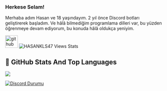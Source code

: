 ### Herkese Selam!

Merhaba adım Hasan ve 18 yaşındayım. 2 yıl önce Discord botları geliştirerek başladım. Ve hâlâ bilmediğim programlama dilleri var, bu yüzden öğrenmeye devam ediyorum, bu konuda hâlâ oldukça yeniyim. 

[<img src='https://www.freepnglogos.com/uploads/discord-logo-png/discord-logo-logodownload-download-logotipos-1.png' alt='github' height='40'>](https://discord.gg/gtasa) 
<img  src="https://gpvc.arturio.dev/hasankls47" alt="HASANKLS47 Views Stats">
## 📌 GitHub Stats And Top Languages

<picture>
<source 
  srcset="https://github-readme-stats.vercel.app/api?username=hasankls47&show_icons=true&theme=dark"
  media="(prefers-color-scheme: tokyonight)"
/>
<source
  srcset="https://github-readme-stats.vercel.app/api?username=hasankls47&show_icons=true"
  media="(prefers-color-scheme: light), (prefers-color-scheme: no-preference)"
/>
<img src="https://github-readme-stats.vercel.app/api?username=hasankls47&show_icons=true" />
</picture>

[![Discord Durumu](https://lanyard.cnrad.dev/api/688863176850145424)](https://discord.com/users/688863176850145424)

